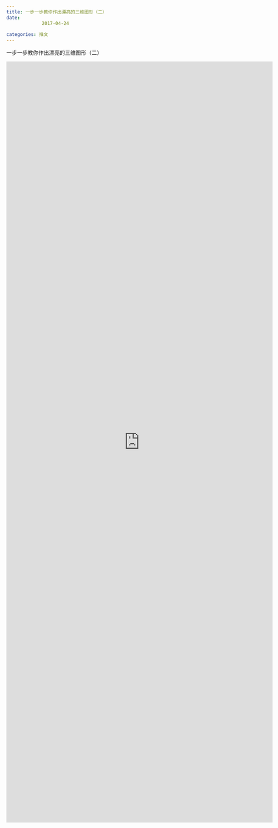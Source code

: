 ```yaml
---
title: 一步一步教你作出漂亮的三维图形（二）
date: 
             2017-04-24
            
categories: 推文
---
```

一步一步教你作出漂亮的三维图形（二）<!--more-->
<iframe src="http://202.114.234.173:8669/appbbs/Stata_Article/@一步一步教你作出漂亮的三维图形（二）.htm" width="700px" height="2000px" scrolling="auto" frameborder=0 ></iframe>